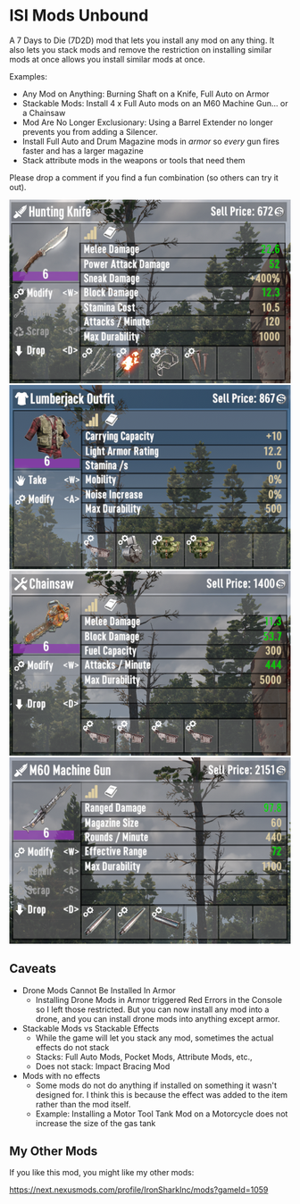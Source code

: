 # ISI Mods Unbound

A 7 Days to Die (7D2D) mod that lets you install any mod on any thing. It also lets you stack mods and remove the restriction on installing similar mods at once allows you install similar mods at once.

Examples:

- Any Mod on Anything: Burning Shaft on a Knife, Full Auto on Armor
- Stackable Mods: Install 4 x Full Auto mods on an M60 Machine Gun... or a Chainsaw
- Mod Are No Longer Exclusionary: Using a Barrel Extender no longer prevents you from adding a Silencer.
- Install Full Auto and Drum Magazine mods in _armor_ so _every_ gun fires faster and has a larger magazine
- Stack attribute mods in the weapons or tools that need them

Please drop a comment if you find a fun combination (so others can try it out).

![knife with burning shaft, barbed wire, chain, and spike mods](images/knife.png)
![outfit with full auto, drum magazine and two quad pocket mods](images/outfit.png)
![chainsaw with four full auto mods](images/chainsaw.png)
![m60 with barrel extender and silencer mods](images/m60.png)

## Caveats

- Drone Mods Cannot Be Installed In Armor
  - Installing Drone Mods in Armor triggered Red Errors in the Console so I left those restricted. But you can now install any mod into a drone, and you can install drone mods into anything except armor.
- Stackable Mods vs Stackable Effects
  - While the game will let you stack any mod, sometimes the actual effects do not stack
  - Stacks: Full Auto Mods, Pocket Mods, Attribute Mods, etc.,
  - Does not stack: Impact Bracing Mod
- Mods with no effects
  - Some mods do not do anything if installed on something it wasn't designed for. I think this is because the effect was added to the item rather than the mod itself.
  - Example: Installing a Motor Tool Tank Mod on a Motorcycle does not increase the size of the gas tank

## My Other Mods

If you like this mod, you might like my other mods:

<https://next.nexusmods.com/profile/IronSharkInc/mods?gameId=1059>
